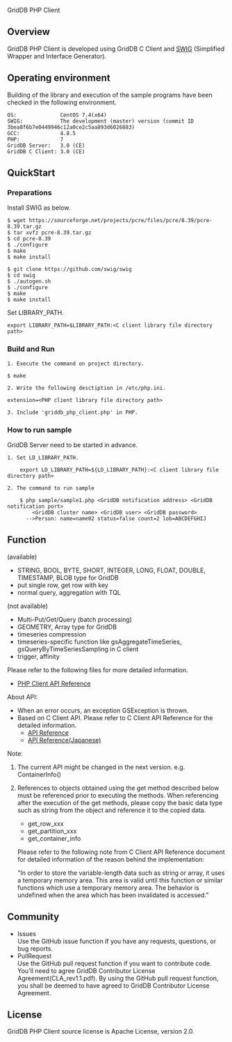 GridDB PHP Client

## Overview

GridDB PHP Client is developed using GridDB C Client and [SWIG](http://www.swig.org/) (Simplified Wrapper and Interface Generator).  

## Operating environment

Building of the library and execution of the sample programs have been checked in the following environment.

    OS:              CentOS 7.4(x64)
    SWIG:            The development (master) version (commit ID 3bea8f6b7e0449946c12a0ce2c5aa893d6026883)
    GCC:             4.8.5
    PHP:             7
    GridDB Server:   3.0 (CE)
    GridDB C Client: 3.0 (CE)

## QuickStart
### Preparations

Install SWIG as below.

    $ wget https://sourceforge.net/projects/pcre/files/pcre/8.39/pcre-8.39.tar.gz
    $ tar xvfz pcre-8.39.tar.gz
    $ cd pcre-8.39
    $ ./configure
    $ make
    $ make install

    $ git clone https://github.com/swig/swig
    $ cd swig
    $ ./autogen.sh
    $ ./configure
    $ make
    $ make install

Set LIBRARY_PATH. 

    export LIBRARY_PATH=$LIBRARY_PATH:<C client library file directory path>

### Build and Run 

    1. Execute the command on project directory.

    $ make

	2. Write the following desctiption in /etc/php.ini.

	extension=<PHP client library file directory path>

    3. Include 'griddb_php_client.php' in PHP.

### How to run sample

GridDB Server need to be started in advance.

    1. Set LD_LIBRARY_PATH.

        export LD_LIBRARY_PATH=${LD_LIBRARY_PATH}:<C client library file directory path>

    2. The command to run sample

        $ php sample/sample1.php <GridDB notification address> <GridDB notification port>
            <GridDB cluster name> <GridDB user> <GridDB password>
          -->Person: name=name02 status=false count=2 lob=ABCDEFGHIJ

## Function

(available)
- STRING, BOOL, BYTE, SHORT, INTEGER, LONG, FLOAT, DOUBLE, TIMESTAMP, BLOB type for GridDB
- put single row, get row with key
- normal query, aggregation with TQL

(not available)
- Multi-Put/Get/Query (batch processing)
- GEOMETRY, Array type for GridDB
- timeseries compression
- timeseries-specific function like gsAggregateTimeSeries, gsQueryByTimeSeriesSampling in C client
- trigger, affinity

Please refer to the following files for more detailed information.  
- [PHP Client API Reference](https://griddb.github.io/php_client/PHPAPIReference.htm)

About API:
- When an error occurs, an exception GSException is thrown.
- Based on C Client API. Please refer to C Client API Reference for the detailed information.
  * [API Reference](https://griddb.github.io/griddb_nosql/manual/GridDB_API_Reference.html)
  * [API Reference(Japanese)](https://griddb.github.io/griddb_nosql/manual/GridDB_API_Reference_ja.html)

Note:
1. The current API might be changed in the next version. e.g. ContainerInfo()
2. References to objects obtained using the get method described below must be referenced prior to executing the methods. When referencing after the execution of the get methods, please copy the basic data type such as string from the object and reference it to the copied data.
    - get_row_xxx
    - get_partition_xxx
    - get_container_info

   Please refer to the following note from C Client API Reference document for detailed information of the reason behind the implementation:

    "In order to store the variable-length data such as string or array, it uses a temporary memory area.
    This area is valid until this function or similar functions which use a temporary memory area.
    The behavior is undefined when the area which has been invalidated is accessed."

## Community

  * Issues  
    Use the GitHub issue function if you have any requests, questions, or bug reports. 
  * PullRequest  
    Use the GitHub pull request function if you want to contribute code.
    You'll need to agree GridDB Contributor License Agreement(CLA_rev1.1.pdf).
    By using the GitHub pull request function, you shall be deemed to have agreed to GridDB Contributor License Agreement.

## License
  
  GridDB PHP Client source license is Apache License, version 2.0.
